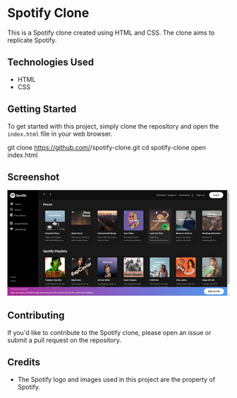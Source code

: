 # Spotify Clone

This is a Spotify clone created using HTML and CSS. The clone aims to replicate Spotify.

## Technologies Used

- HTML
- CSS

## Getting Started

To get started with this project, simply clone the repository and open the `index.html` file in your web browser.

git clone https://github.com/<your-username>/spotify-clone.git
cd spotify-clone
open index.html

## Screenshot

![Screenshot](Screenshots/spotify.png)

## Contributing

If you'd like to contribute to the Spotify clone, please open an issue or submit a pull request on the repository.

## Credits

- The Spotify logo and images used in this project are the property of Spotify.
